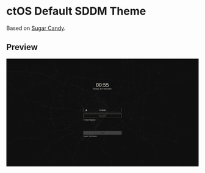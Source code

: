 # ctOS Default SDDM Theme
Based on [Sugar Candy](https://github.com/Kangie/sddm-sugar-candy).

## Preview
![ctOS Preview](PREVIEW.PNG)
